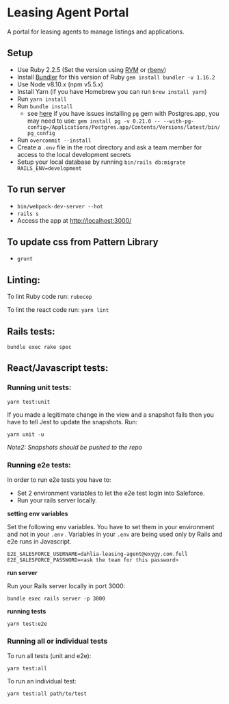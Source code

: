 # Leasing Agent Portal

A portal for leasing agents to manage listings and applications.

## Setup
* Use Ruby 2.2.5 (Set the version using [RVM](https://rvm.io/rvm/install) or [rbenv](https://github.com/rbenv/rbenv))
* Install [Bundler](https://github.com/bundler/bundler) for this version of Ruby `gem install bundler -v 1.16.2`
* Use Node v8.10.x (npm v5.5.x)
* Install Yarn (if you have Homebrew you can run `brew install yarn`)
* Run `yarn install`
* Run `bundle install`
  - see [here](https://stackoverflow.com/a/19850273/260495) if you have issues installing `pg` gem with Postgres.app, you may need to use: `gem install pg -v 0.21.0 -- --with-pg-config=/Applications/Postgres.app/Contents/Versions/latest/bin/pg_config`
* Run `overcommit --install`
* Create a `.env` file in the root directory and ask a team member for access to the local development secrets
* Setup your local database by running `bin/rails db:migrate RAILS_ENV=development`

## To run server
* `bin/webpack-dev-server --hot`
* `rails s`
* Access the app at [http://localhost:3000/](http://localhost:3000/)

## To update css from Pattern Library
* `grunt`

## Linting:

To lint Ruby code run: `rubocop`

To lint the react code run: `yarn lint`


## Rails tests:

`bundle exec rake spec`

## React/Javascript tests:

### Running unit tests:

`yarn test:unit`

If you made a legitimate change in the view and a snapshot fails then you have to tell Jest to update the snapshots. Run:

`yarn unit -u`

_Note2: Snapshots should be pushed to the repo_

### Running e2e tests:

In order to run e2e tests you have to:
* Set 2 environment variables to let the e2e test login into Saleforce.
* Run your rails server locally.

**setting env variables**

Set the following env variables. You have to set them in your environment and not in your `.env` . Variables in your `.env` are being used only by Rails and e2e runs in Javascript.

```
E2E_SALESFORCE_USERNAME=dahlia-leasing-agent@exygy.com.full
E2E_SALESFORCE_PASSWORD=<ask the team for this password>
```

**run server**

Run your Rails server locally in port 3000:

`bundle exec rails server -p 3000`

**running tests**

`yarn test:e2e`


### Running all or individual tests

To run all tests (unit and e2e):

`yarn test:all`

To run an individual test:

`yarn test:all path/to/test`
